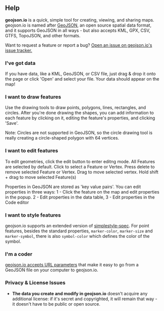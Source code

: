 ## Help

**geojson.io** is a quick, simple tool for creating, viewing, and sharing maps. geojson.io is named after [GeoJSON](https://geojson.org/), an open source spatial data format, and it supports GeoJSON in all ways - but also accepts KML, GPX, CSV, GTFS, TopoJSON, and other formats.

Want to request a feature or report a bug? [Open an issue on geojson.io's issue tracker.](https://github.com/mapbox/geojson.io/issues?state=open)

### I've got data

If you have data, like a KML, GeoJSON, or CSV file, just drag & drop it onto the page or click 'Open' and select your file. Your data should appear on the map!

### I want to draw features

Use the drawing tools to draw points, polygons, lines, rectangles, and circles. After you're done drawing the shapes, you can add information to each feature by clicking on it, editing the feature's properties, and clicking 'Save'.

Note: Circles are not supported in GeoJSON, so the circle drawing tool is really creating a circle-shaped polygon with 64 vertices.

### I want to edit features

To edit geometries, click the edit button to enter editng mode. All Features are selected by default. Click to select a Feature or Vertex. Press delete to remove selected Feature or Vertex. Drag to move selected vertex. Hold shift + drag to move selected Feature(s)

Properties in GeoJSON are stored as 'key value pairs'. You can edit properties in three ways: 1 - Click the feature on the map and edit properties in the popup. 2 - Edit properties in the data table, 3 - Edit properties in the Code editor

### I want to style features

geojson.io supports an extended version of [simplestyle-spec](https://github.com/mapbox/simplestyle-spec/tree/master/1.1.0). For point features, besides the standard properties, `marker-color`, `marker-size` and `marker-symbol`, there is also `symbol-color` which defines the color of the symbol.


### I'm a coder

[geojson.io accepts URL parameters](#geojson-io-api) that make it easy to go from a GeoJSON file on your computer to geojson.io.

### Privacy & License Issues

*   **The data you create and modify in geojson.io** doesn't acquire any additional license: if it's secret and copyrighted, it will remain that way - it doesn't have to be public or open source.
<!-- Auto-update: 2025-10-06T10:15:29.093852 -->

<!-- Auto-update: 2025-10-06T23:04:29.074491 -->

<!-- Auto-update: 2025-10-10T03:47:21.391495 -->
